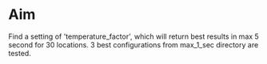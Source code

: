 # Aim

Find a setting of 'temperature_factor', 
which will return best results in max 5 second for 30 locations. 
3 best configurations from max_1_sec directory are tested.